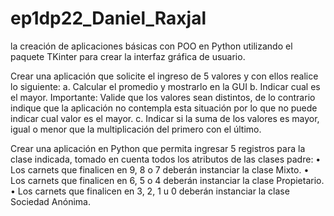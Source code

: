 # ep1dp22_Daniel_Raxjal
la creación de aplicaciones básicas con POO en Python utilizando el paquete TKinter para crear la interfaz gráfica de usuario.

Crear una aplicación que solicite el ingreso de 5 valores y con ellos realice lo siguiente:
a. Calcular el promedio y mostrarlo en la GUI
b. Indicar cual es el mayor.
Importante:
Valide que los valores sean distintos, de lo contrario indique que la aplicación no contempla esta situación por lo que no puede indicar cual valor es el mayor.
c. Indicar si la suma de los valores es mayor, igual o menor que la multiplicación del primero con el último.

Crear una aplicación en Python que permita ingresar 5 registros para la clase indicada, tomado en cuenta todos los atributos de las clases padre:
• Los carnets que finalicen en 9, 8 o 7 deberán instanciar la clase Mixto.
• Los carnets que finalicen en 6, 5 o 4 deberán instanciar la clase Propietario.
• Los carnets que finalicen en 3, 2, 1 u 0 deberán instanciar la clase Sociedad Anónima.


